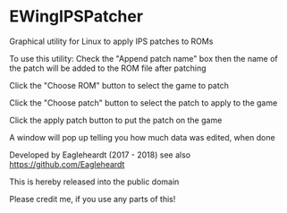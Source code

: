 # EWingIPSPatcher
Graphical utility for Linux to apply IPS patches to ROMs

To use this utility:
Check the "Append patch name" box then the name of the patch will be added to the ROM file after patching

Click the "Choose ROM" button to select the game to patch

Click the "Choose patch" button to select the patch to apply to the game

Click the apply patch button to put the patch on the game

A window will pop up telling you how much data was edited, when done

Developed by Eagleheardt (2017 - 2018)
see also https://github.com/Eagleheardt

This is hereby released into the public domain

Please credit me, if you use any parts of this!
